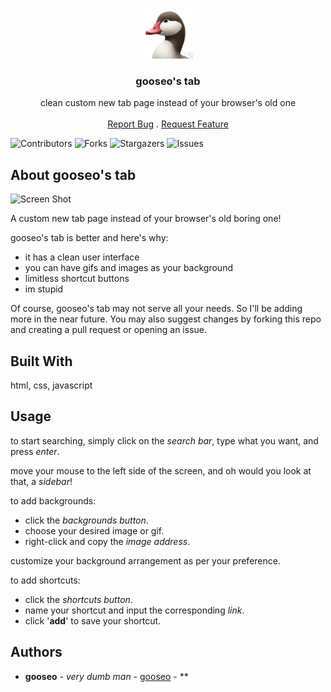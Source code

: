 <br/>
<p align="center">
  <a href="https://github.com/ggooseo/gooseos-tab">
    <img src="https://github.com/ggooseo/gooseos-tab/blob/main/src/images/favicon.png?raw=true" alt="Logo" width="80" height="80">
  </a>

  <h3 align="center">gooseo's tab</h3>

  <p align="center">
    clean custom new tab page instead of your browser's old one
    <br/>
    <br/>
    <a href="https://github.com/ggooseo/gooseos-tab/issues">Report Bug</a>
    .
    <a href="https://github.com/ggooseo/gooseos-tab/issues">Request Feature</a>
  </p>
</p>

![Contributors](https://img.shields.io/github/contributors/ggooseo/gooseos-tab?color=dark-green) ![Forks](https://img.shields.io/github/forks/ggooseo/gooseos-tab?style=social) ![Stargazers](https://img.shields.io/github/stars/ggooseo/gooseos-tab?style=social) ![Issues](https://img.shields.io/github/issues/ggooseo/gooseos-tab) 

## About gooseo's tab

![Screen Shot](https://github.com/ggooseo/gooseos-tab/blob/main/preview.PNG?raw=true)

A custom new tab page instead of your browser's old boring one!

gooseo's tab is better and here's why:
* it has a clean user interface
* you can have gifs and images as your background
* limitless shortcut buttons
* im stupid

Of course, gooseo's tab may not serve all your needs. So I'll be adding more in the near future. You may also suggest changes by forking this repo and creating a pull request or opening an issue.

## Built With

html, css, javascript

## Usage

to start searching, simply click on the *search bar*, type what you want, and press *enter*.

move your mouse to the left side of the screen, and oh would you look at that, a *sidebar*!

to add backgrounds:
*    click the *backgrounds button*.
*    choose your desired image or gif.
*    right-click and copy the *image address*.

customize your background arrangement as per your preference.

to add shortcuts:
*    click the *shortcuts button*.
*    name your shortcut and input the corresponding *link*.
*    click '**add**' to save your shortcut.

## Authors

* **gooseo** - *very dumb man* - [gooseo](https://github.com/ggooseo) - **
